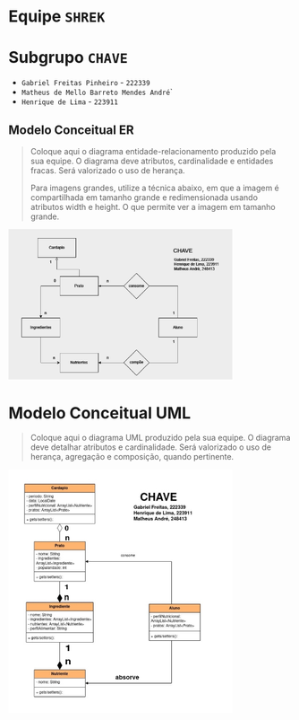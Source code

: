 # Equipe `SHREK`

# Subgrupo `CHAVE`
* `Gabriel Freitas Pinheiro` - `222339`
* `Matheus de Mello Barreto Mendes André`<RA>`
* `Henrique de Lima` - `223911`

## Modelo Conceitual ER

> Coloque aqui o diagrama entidade-relacionamento produzido pela sua equipe. O diagrama deve atributos, cardinalidade e entidades fracas. Será valorizado o uso de herança.
>
> Para imagens grandes, utilize a técnica abaixo, em que a imagem é compartilhada em tamanho grande e redimensionada usando atributos width e height. O que permite ver a imagem em tamanho grande.

<img src="images/ER.png" width="400px" height="auto">

# Modelo Conceitual UML

> Coloque aqui o diagrama UML produzido pela sua equipe. O diagrama deve detalhar atributos e cardinalidade. Será valorizado o uso de herança, agregação e composição, quando pertinente.

<img src="images/UML.jpg" width="400px" height="auto">
